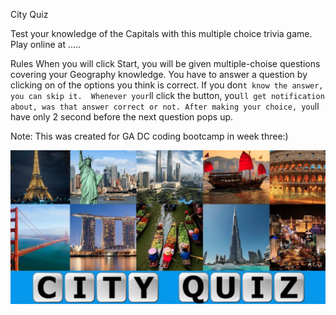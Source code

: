 City Quiz

Test your knowledge of the Capitals with this multiple choice trivia game.
Play online at .....

Rules
When you will click Start, you will be given multiple-choise questions covering your Geography knowledge. 
You have to answer a question by clicking on of the options you think is correct. If you don`t know the answer, you can skip it. 
Whenever your`ll click the button, you`ll get notification about, was that answer correct or not. After making your choice,
you`ll have only 2 second before the next question pops up. 


Note: This was created for GA DC coding bootcamp in week three:)






![screenshot](img/screen.png)
